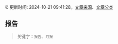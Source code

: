 :alarm_clock: 更新时间: 2024-10-21 09:41:28。[文章来源](/README.md)、[文章分类](/TAGS.md)

## 报告


> 关键字：`报告`、`月报`



